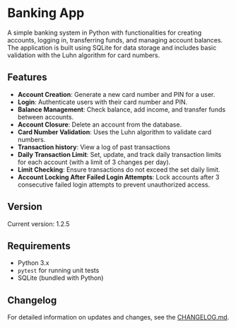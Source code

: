 # Banking App

A simple banking system in Python with functionalities for creating accounts, logging in, transferring funds, and managing account balances. The application is built using SQLite for data storage and includes basic validation with the Luhn algorithm for card numbers.

## Features
- **Account Creation**: Generate a new card number and PIN for a user.
- **Login**: Authenticate users with their card number and PIN.
- **Balance Management**: Check balance, add income, and transfer funds between accounts.
- **Account Closure**: Delete an account from the database.
- **Card Number Validation**: Uses the Luhn algorithm to validate card numbers.
- **Transaction history**: View a log of past transactions
- **Daily Transaction Limit**: Set, update, and track daily transaction limits for each account (with a limit of 3 changes per day).
- **Limit Checking**: Ensure transactions do not exceed the set daily limit.
- **Account Locking After Failed Login Attempts**: Lock accounts after 3 consecutive failed login attempts to prevent unauthorized access.

## Version
Current version: 1.2.5

## Requirements
- Python 3.x
- `pytest` for running unit tests
- SQLite (bundled with Python)

## Changelog
For detailed information on updates and changes, see the [CHANGELOG.md](CHANGELOG.md).